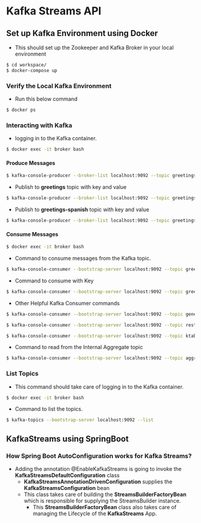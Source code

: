 # Kafka Streams API

## Set up Kafka Environment using Docker

- This should set up the Zookeeper and Kafka Broker in your local environment

```bash
$ cd workspace/
$ docker-compose up
```

### Verify the Local Kafka Environment

- Run this below command

```bash
$ docker ps
```

### Interacting with Kafka

- logging in to the Kafka container.

```bash
$ docker exec -it broker bash
```

#### Produce Messages

```bash
$ kafka-console-producer --broker-list localhost:9092 --topic greetings
```

- Publish to **greetings** topic with key and value

```bash
$ kafka-console-producer --broker-list localhost:9092 --topic greetings --property "key.separator=-" --property "parse.key=true"
```

- Publish to **greetings-spanish** topic with key and value

```bash
$ kafka-console-producer --broker-list localhost:9092 --topic greetings_spanish --property "key.separator=-" --property "parse.key=true"
```

#### Consume Messages

```bash
$ docker exec -it broker bash
```
- Command to consume messages from the Kafka topic.

```bash
$ kafka-console-consumer --bootstrap-server localhost:9092 --topic greetings-uppercase
```

- Command to consume with Key

```bash
$ kafka-console-consumer --bootstrap-server localhost:9092 --topic greetings-uppercase --from-beginning -property "key.separator= - " --property "print.key=true"
```

- Other Helpful Kafka Consumer commands

```bash
$ kafka-console-consumer --bootstrap-server localhost:9092 --topic general-orders
```

```bash
$ kafka-console-consumer --bootstrap-server localhost:9092 --topic restaurant-orders
```

```bash
$ kafka-console-consumer --bootstrap-server localhost:9092 --topic ktable-words-store-changelog --from-beginning
```

- Command to read from the Internal Aggregate topic

```bash
$ kafka-console-consumer --bootstrap-server localhost:9092 --topic aggregate-KSTREAM-AGGREGATE-STATE-STORE-0000000003-changelog --from-beginning -property "key.separator= - " --property "print.key=true"
```

### List Topics

- This  command should take care of logging in to the Kafka container.

```bash
$ docker exec -it broker bash
```

- Command to list the topics.

```bash
$ kafka-topics --bootstrap-server localhost:9092 --list
```


## KafkaStreams using SpringBoot

### How Spring Boot AutoConfiguration works for Kafka Streams?

- Adding the annotation @EnableKafkaStreams is going to invoke the **KafkaStreamsDefaultConfiguration** class
    - **KafkaStreamsAnnotationDrivenConfiguration** supplies the **KafkaStreamsConfiguration** bean
    - This class takes care of building the **StreamsBuilderFactoryBean** which is responsible for supplying the StreamsBuilder instance.
        - This **StreamsBuilderFactoryBean** class also takes care of managing the Lifecycle of the **KafkaStreams** App.

